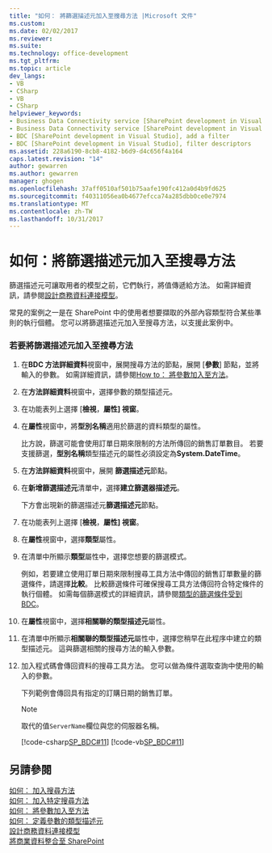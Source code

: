 ```yaml
---
title: "如何： 將篩選描述元加入至搜尋方法 |Microsoft 文件"
ms.custom: 
ms.date: 02/02/2017
ms.reviewer: 
ms.suite: 
ms.technology: office-development
ms.tgt_pltfrm: 
ms.topic: article
dev_langs:
- VB
- CSharp
- VB
- CSharp
helpviewer_keywords:
- Business Data Connectivity service [SharePoint development in Visual Studio], filter descriptors
- Business Data Connectivity service [SharePoint development in Visual Studio], add a filter
- BDC [SharePoint development in Visual Studio], add a filter
- BDC [SharePoint development in Visual Studio], filter descriptors
ms.assetid: 228a6190-8cb8-4182-b6d9-d4c656f4a164
caps.latest.revision: "14"
author: gewarren
ms.author: gewarren
manager: ghogen
ms.openlocfilehash: 37aff0510af501b75aafe190fc412a0d4b9fd625
ms.sourcegitcommit: f40311056ea0b4677efcca74a285dbb0ce0e7974
ms.translationtype: MT
ms.contentlocale: zh-TW
ms.lasthandoff: 10/31/2017
---
```

# <a name="how-to-add-a-filter-descriptor-to-a-finder-method"></a>如何：將篩選描述元加入至搜尋方法
  篩選描述元可讓取用者的模型之前，它們執行，將值傳遞給方法。 如需詳細資訊，請參閱[設計商務資料連接模型](../sharepoint/designing-a-business-data-connectivity-model.md)。  
  
 常見的案例之一是在 SharePoint 中的使用者想要擷取的外部內容類型符合某些準則的執行個體。 您可以將篩選描述元加入至搜尋方法，以支援此案例中。  
  
### <a name="to-add-a-filter-descriptor-to-a-finder-method"></a>若要將篩選描述元加入至搜尋方法  
  
1.  在**BDC 方法詳細資料**視窗中，展開搜尋方法的節點，展開 [**參數**] 節點，並將輸入的參數。 如需詳細資訊，請參閱[How to： 將參數加入至方法](../sharepoint/how-to-add-a-parameter-to-a-method.md)。  
  
2.  在**方法詳細資料**視窗中，選擇參數的類型描述元。  
  
3.  在功能表列上選擇 [**檢視**，**屬性] 視窗**。  
  
4.  在**屬性**視窗中，將**型別名稱**適用於篩選的資料類型的屬性。  
  
     比方說，篩選可能會使用訂單日期來限制的方法所傳回的銷售訂單數目。 若要支援篩選，**型別名稱**類型描述元的屬性必須設定為**System.DateTime**。  
  
5.  在**方法詳細資料**視窗中，展開 **篩選描述元**節點。  
  
6.  在**新增篩選描述元**清單中，選擇**建立篩選器描述元**。  
  
     下方會出現新的篩選描述元**篩選描述元**節點。  
  
7.  在功能表列上選擇 [**檢視**，**屬性] 視窗**。  
  
8.  在**屬性**視窗中，選擇**類型**屬性。  
  
9. 在清單中所顯示**類型**屬性中，選擇您想要的篩選模式。  
  
     例如，若要建立使用訂單日期來限制搜尋工具方法中傳回的銷售訂單數量的篩選條件，請選擇**比較**。 比較篩選條件可確保搜尋工具方法傳回符合特定條件的執行個體。 如需每個篩選模式的詳細資訊，請參閱[類型的篩選條件受到 BDC](http://go.microsoft.com/fwlink/?LinkId=169287)。  
  
10. 在**屬性**視窗中，選擇**相關聯的類型描述元**屬性。  
  
11. 在清單中所顯示**相關聯的類型描述元**屬性中，選擇您稍早在此程序中建立的類型描述元。 這與篩選相關的搜尋方法的輸入參數。  
  
12. 加入程式碼會傳回資料的搜尋工具方法。 您可以做為條件選取查詢中使用的輸入的參數。  
  
     下列範例會傳回具有指定的訂購日期的銷售訂單。  
  
    > [!NOTE]  
    >  取代的值`ServerName`欄位與您的伺服器名稱。  
  
     [!code-csharp[SP_BDC#11](../sharepoint/codesnippet/CSharp/SP_BDC/bdcmodel1/salesorderservice.cs#11)]
     [!code-vb[SP_BDC#11](../sharepoint/codesnippet/VisualBasic/sp_bdc/bdcmodel1/salesorderservice.vb#11)]  
  
## <a name="see-also"></a>另請參閱  
 [如何： 加入搜尋方法](../sharepoint/how-to-add-a-finder-method.md)   
 [如何： 加入特定搜尋方法](../sharepoint/how-to-add-a-specific-finder-method.md)   
 [如何： 將參數加入至方法](../sharepoint/how-to-add-a-parameter-to-a-method.md)   
 [如何： 定義參數的類型描述元](../sharepoint/how-to-define-the-type-descriptor-of-a-parameter.md)   
 [設計商務資料連接模型](../sharepoint/designing-a-business-data-connectivity-model.md)   
 [將商業資料整合至 SharePoint](../sharepoint/integrating-business-data-into-sharepoint.md)  
  
  